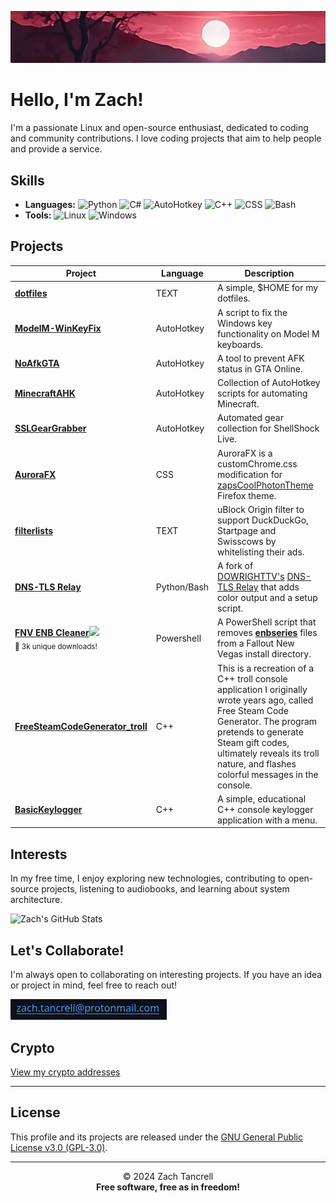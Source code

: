 ![](imgs/channels4_banner.jpg)

# Hello, I'm Zach!
I'm a passionate Linux and open-source enthusiast, dedicated to coding and community contributions. I love coding projects that aim to help people and provide a service.

## Skills
- **Languages:** ![Python](https://img.shields.io/badge/Python-Blue?style=flat-square) ![C#](https://img.shields.io/badge/C%23-purple?style=flat-square) ![AutoHotkey](https://img.shields.io/badge/AutoHotkey-green?style=flat-square) ![C++](https://img.shields.io/badge/C++-black?style=flat-square) ![CSS](https://img.shields.io/badge/CSS-orange?style=flat-square) ![Bash](https://img.shields.io/badge/Bash-grey?style=flat-square)
- **Tools:** ![Linux](https://img.shields.io/badge/Linux-orange?style=flat-square) ![Windows](https://img.shields.io/badge/Windows-blue?style=flat-square)


## Projects
| Project | Language | Description |
| --- | --- | --- |
| [**dotfiles**](https://github.com/ztancrell/dotfiles) | TEXT | A simple, $HOME for my dotfiles. |
| [**ModelM-WinKeyFix**](https://github.com/ztancrell/ModelM-WinKeyFix) | AutoHotkey | A script to fix the Windows key functionality on Model M keyboards. |
| [**NoAfkGTA**](https://github.com/ztancrell/NoAfkGTA) | AutoHotkey | A tool to prevent AFK status in GTA Online. |
| [**MinecraftAHK**](https://github.com/ztancrell/MinecraftAHK) | AutoHotkey | Collection of AutoHotkey scripts for automating Minecraft. |
| [**SSLGearGrabber**](https://github.com/ztancrell/SSLGearGrabber) | AutoHotkey | Automated gear collection for ShellShock Live. |
| [**AuroraFX**](https://github.com/ztancrell/AuroraFX) | CSS | AuroraFX is a customChrome.css modification for [zapsCoolPhotonTheme](https://github.com/zapSNH/zapsCoolPhotonTheme) Firefox theme. |
| [**filterlists**](https://github.com/ztancrell/filterlists) | TEXT | uBlock Origin filter to support DuckDuckGo, Startpage and Swisscows by whitelisting their ads. |
| [**DNS-TLS Relay**](https://github.com/ztancrell/dns-tls-relay) | Python/Bash | A fork of [DOWRIGHTTV's](https://github.com/DOWRIGHTTV/) [DNS-TLS Relay](https://github.com/DOWRIGHTTV/dns-tls-relay) that adds color output and a setup script. |
| [**FNV ENB Cleaner**](https://www.nexusmods.com/newvegas/mods/82106)<a href="https://www.nexusmods.com/newvegas/mods/82106"><img src="https://img.shields.io/badge/NexusMods-Link-orange?logo=nexusmods&style=flat-square"></a> <br> <sub>🌟 3k unique downloads!</sub> | Powershell | A PowerShell script that removes [**enbseries**](http://enbdev.com/download.html) files from a Fallout New Vegas install directory. |
| [**FreeSteamCodeGenerator_troll**](https://github.com/ztancrell/FreeSteamCodeGenerator_troll) | C++ |  This is a recreation of a C++ troll console application I originally wrote years ago, called Free Steam Code Generator. The program pretends to generate Steam gift codes, ultimately reveals its troll nature, and flashes colorful messages in the console. |
| [**BasicKeylogger**](https://github.com/ztancrell/BasicKeylogger) | C++ | A simple, educational C++ console keylogger application with a menu. |


## Interests
In my free time, I enjoy exploring new technologies, contributing to open-source projects, listening to audiobooks, and learning about system architecture.

![Zach's GitHub Stats](https://github-readme-stats.vercel.app/api?username=ztancrell&show_icons=true&theme=radical)

## Let's Collaborate!
I'm always open to collaborating on interesting projects. If you have an idea or project in mind, feel free to reach out!

![&#122;&#97;&#99;&#104;&#46;&#116;&#97;&#110;&#99;&#114;&#101;&#108;&#108;&#64;&#112;&#114;&#111;&#116;&#111;&#110;&#109;&#97;&#105;&#108;&#46;&#99;&#111;&#109;](imgs/email-protection.png)

## Crypto
[View my crypto addresses](CRYPTO.md)

---

## License

This profile and its projects are released under the [GNU General Public License v3.0 (GPL-3.0)](LICENSE).

---

<div align="center">

© 2024 Zach Tancrell  
**Free software, free as in freedom!**

</div>
